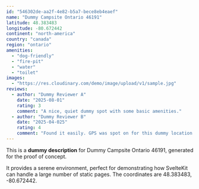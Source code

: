```yaml
---
id: "546302de-aa2f-4e82-b5a7-bece8eb4eaef"
name: "Dummy Campsite Ontario 46191"
latitude: 48.383483
longitude: -80.672442
continent: "north-america"
country: "canada"
region: "ontario"
amenities:
  - "dog-friendly"
  - "fire-pit"
  - "water"
  - "toilet"
images:
  - "https://res.cloudinary.com/demo/image/upload/v1/sample.jpg"
reviews:
  - author: "Dummy Reviewer A"
    date: "2025-08-01"
    rating: 3
    comment: "A nice, quiet dummy spot with some basic amenities."
  - author: "Dummy Reviewer B"
    date: "2025-04-025"
    rating: 4
    comment: "Found it easily. GPS was spot on for this dummy location."
---
```


This is a **dummy description** for Dummy Campsite Ontario 46191, generated for the proof of concept.

It provides a serene environment, perfect for demonstrating how SvelteKit can handle a large number of static pages. The coordinates are 48.383483, -80.672442.

